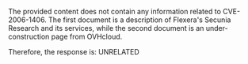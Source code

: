 The provided content does not contain any information related to CVE-2006-1406. The first document is a description of Flexera's Secunia Research and its services, while the second document is an under-construction page from OVHcloud.

Therefore, the response is: UNRELATED